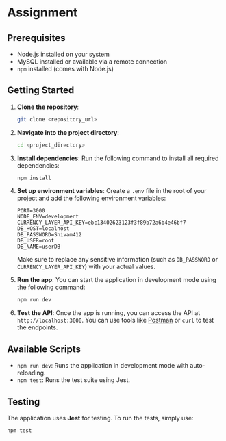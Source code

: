 # Assignment

## Prerequisites

- Node.js installed on your system
- MySQL installed or available via a remote connection
- `npm` installed (comes with Node.js)

## Getting Started

1. **Clone the repository**:
    ```bash
    git clone <repository_url>
    ```

2. **Navigate into the project directory**:
    ```bash
    cd <project_directory>
    ```

3. **Install dependencies**:
    Run the following command to install all required dependencies:
    ```bash
    npm install
    ```

4. **Set up environment variables**:
    Create a `.env` file in the root of your project and add the following environment variables:

    ```env
    PORT=3000
    NODE_ENV=development
    CURRENCY_LAYER_API_KEY=ebc13402623123f3f89b72a6b4e46bf7
    DB_HOST=localhost
    DB_PASSWORD=Shivam412
    DB_USER=root
    DB_NAME=userDB
    ```

    Make sure to replace any sensitive information (such as `DB_PASSWORD` or `CURRENCY_LAYER_API_KEY`) with your actual values.

5. **Run the app**:
    You can start the application in development mode using the following command:
    ```bash
    npm run dev
    ```

6. **Test the API**:
    Once the app is running, you can access the API at `http://localhost:3000`. You can use tools like [Postman](https://www.postman.com/) or `curl` to test the endpoints.

## Available Scripts

- `npm run dev`: Runs the application in development mode with auto-reloading.
- `npm test`: Runs the test suite using Jest.

## Testing

The application uses **Jest** for testing. To run the tests, simply use:
```bash
npm test

